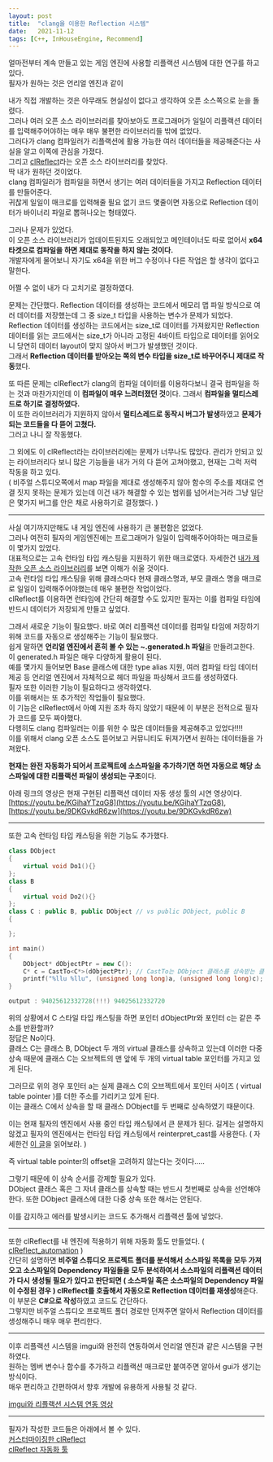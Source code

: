 ```yaml
---
layout: post
title:  "clang을 이용한 Reflection 시스템"
date:   2021-11-12
tags: [C++, InHouseEngine, Recommend]
---
```


얼마전부터 계속 만들고 있는 게임 엔진에 사용할 리플랙션 시스템에 대한 연구를 하고 있다.             
필자가 원하는 것은 언리얼 엔진과 같이 

내가 직접 개발하는 것은 아무래도 현실성이 없다고 생각하여 오픈 소스쪽으로 눈을 돌렸다.      
그러나 여러 오픈 소스 라이브러리를 찾아보아도 프로그래머가 일일이 리플랙션 데이터를 입력해주어야하는 매우 매우 불편한 라이브러리들 밖에 없었다.            
그러다가 clang 컴파일러가 리플랙션에 활용 가능한 여러 데이터들을 제공해준다는 사실을 알고 이쪽에 관심을 가졌다.      
그리고 [clReflect](https://github.com/Celtoys/clReflect)라는 오픈 소스 라이브러리를 찾았다.            
딱 내가 원하던 것이었다.           
clang 컴파일러가 컴파일을 하면서 생기는 여러 데이터들을 가지고 Reflection 데이터를 만들어준다.         
귀찮게 일일이 매크로를 입력해줄 필요 없기 코드 몇줄이면 자동으로 Reflection 데이터가 바이너리 파일로 뽑혀나오는 형태였다.     

그러나 문제가 있었다.        
이 오픈 소스 라이브러리가 업데이트된지도 오래되었고 메인테이너도 따로 없어서 **x64 타겟으로 컴파일을 하면 제대로 동작을 하지 않는 것이다.**       
개발자에게 물어보니 자기도 x64을 위한 버그 수정이나 다른 작업은 할 생각이 없다고 말한다.        

어쩔 수 없이 내가 다 고치기로 결정하였다.         

문제는 간단했다. Reflection 데이터를 생성하는 코드에서 메모리 맵 파일 방식으로 여러 데이터를 저장했는데 그 중 size_t 타입을 사용하는 변수가 문제가 되었다. Reflection 데이터를 생성하는 코드에서는 size_t로 데이터를 가져왔지만 Reflection 데이터를 읽는 코드에서는 size_t가 아니라 고정된 4바이트 타입으로 데이터를 읽어오니 당연히 데이터 layout이 맞지 않아서 버그가 발생했던 것이다.                   
그래서 **Reflection 데이터를 받아오는 쪽의 변수 타입을 size_t로 바꾸어주니 제대로 작동**했다.              

또 따른 문제는 clReflect가 clang의 컴파일 데이터를 이용하다보니 결국 컴파일을 하는 것과 마찬가지인데 이 **컴파일이 매우 느려터졌던 것**이다. 그래서 **컴파일을 멀티스레드로 하기로 결정하였다.**       
이 또한 라이브러리가 지원하지 않아서 **멀티스레드로 동작시 버그가 발생**하였고 **문제가 되는 코드들을 다 뜯어 고쳤다.**         
그러고 나니 잘 작동했다.         

그 외에도 이 clReflect라는 라이브러리에는 문제가 너무나도 많았다. 관리가 안되고 있는 라이브러리다 보니 많은 기능들을 내가 거의 다 뜯어 고쳐야했고, 현재는 그럭 저럭 작동을 하고 있다.         
( 비주얼 스튜디오쪽에서 map 파일을 제대로 생성해주지 않아 함수의 주소를 제대로 연결 짓지 못하는 문제가 있는데 이건 내가 해결할 수 있는 범위를 넘어서는거라 그냥 일단은 몇가지 버그를 안은 채로 사용하기로 결정했다. )          

--------------------------------------------------             

사실 여기까지만해도 내 게임 엔진에 사용하기 큰 불편함은 없었다.        
그러나 여전히 필자의 게임엔진에는 프로그래머가 일일이 입력해주어야하는 매크로들이 몇가지 있었다.         
대표적으로는 고속 런타임 타입 캐스팅을 지원하기 위한 매크로였다. 자세한건 [내가 제작한 오픈 소스 라이브러리](https://github.com/SungJJinKang/Fast_Runtime_Type_Casting_cpp)를 보면 이해가 쉬울 것이다.        
고속 런타임 타입 캐스팅을 위해 클래스마다 현재 클래스명과, 부모 클래스 명을 매크로로 일일이 입력해주어야했는데 매우 불편한 작업이었다.          
clReflect를 이용하면 런타임에 간단히 해결할 수도 있지만 필자는 이를 컴파일 타임에 반드시 데이터가 저장되게 만들고 싶었다.      


그래서 새로운 기능이 필요했다. 바로 여러 리플랙션 데이터를 컴파일 타임에 저장하기 위해 코드를 자동으로 생성해주는 기능이 필요했다.      
쉽게 말하면 **언리얼 엔진에서 흔히 볼 수 있는 ~.generated.h 파일**을 만들려고한다.          
이 generated.h 파일은 매우 다양하게 활용이 된다.            
예를 몇가지 들어보면 Base 클래스에 대한 type alias 지원, 여러 컴파일 타임 데이터 제공 등 언리얼 엔진에서 자체적으로 헤더 파일을 파싱해서 코드를 생성하였다.          
필자 또한 이러한 기능이 필요하다고 생각하였다.            
이를 위해서는 또 추가적인 작업들이 필요했다.     
이 기능은 clReflect에서 아예 지원 조차 하지 않았기 때문에 이 부분은 전적으로 필자가 코드를 모두 짜야했다.                
다행히도 clang 컴파일러는 이를 위한 수 많은 데이터들을 제공해주고 있었다!!!!                   
이를 위해서 clang 오픈 소스도 뜯어보고 커뮤니티도 뒤져가면서 원하는 데이터들을 가져왔다.            

**현재는 완전 자동화가 되어서 프로젝트에 소스파일을 추가하기면 하면 자동으로 해당 소스파일에 대한 리플랙션 파일이 생성되는 구조**이다.           
                          
아래 링크의 영상은 현재 구현된 리플랙션 데이터 자동 생성 툴의 시연 영상이다.                   
[https://youtu.be/KGihaYTzqG8](https://youtu.be/KGihaYTzqG8), [https://youtu.be/9DKGvkdR6zw](https://youtu.be/9DKGvkdR6zw)                     
                    

------------------------------------

또한 고속 런타임 타입 캐스팅을 위한 기능도 추가했다.


```cpp
class DObject
{
    virtual void Do1(){}
};
class B
{
    virtual void Do2(){}
};
class C : public B, public DObject // vs public DObject, public B
{

};

int main()
{
    DObject* dObjectPtr = new C():
    C* c = CastTo<C*>(dObjectPtr); // CastTo는 DObject 클래스를 상속받는 클래스들간의 런타임 타입 캐스팅에 사용된다.        
    printf("%llu %llu", (unsigned long long)a, (unsigned long long)c);
}

output : 94025612332728(!!!) 94025612332720

```
위의 상황에서 C 스타일 타입 캐스팅을 하면 포인터 dObjectPtr와 포인터 c는 같은 주소를 반환할까?         
정답은 No이다.      
클래스 C는 클래스 B, DObject 두 개의 virtual 클래스를 상속하고 있는데 이러한 다중 상속 때문에 클래스 C는 오브젝트의 맨 앞에 두 개의 virtual table 포인터를 가지고 있게 된다.            

그러므로 위의 경우 포인터 a는 실제 클래스 C의 오브젝트에서 포인터 사이즈 ( virtual table pointer )를 더한 주소를 가리키고 있게 된다.        
이는 클래스 C에서 상속을 할 때 클래스 DObject를 두 번째로 상속하였기 때문이다.        

이는 현재 필자의 엔진에서 사용 중인 타입 캐스팅에서 큰 문제가 된다. 길게는 설명하지 않겠고 필자의 엔진에서는 런타임 타입 캐스팅에서 reinterpret_cast를 사용한다. ( 자세한건 [이 글](https://sungjjinkang.github.io/fast_dynamic_cast)을 읽어보라. )           

즉 virtual table pointer의 offset을 고려하지 않는다는 것이다.....     

그렇기 때문에 이 상속 순서를 강제할 필요가 있다.        
DObject 클래스 혹은 그 자녀 클래스를 상속할 때는 반드시 첫번째로 상속을 선언해야한다. 또한 DObject 클래스에 대한 다중 상속 또한 해서는 안된다.      

이를 감지하고 에러를 발생시키는 코드도 추가해서 리플랙션 툴에 넣었다.        


----------------------------------

또한 clReflect를 내 엔진에 적용하기 위해 자동화 툴도 만들었다. ( [clReflect_automation](https://github.com/SungJJinKang/clReflect_automation) )                         
간단히 설명하면 **비주얼 스튜디오 프로젝트 폴더를 분석해서 소스파일 목록을 모두 가져오고 소스파일의 Dependency 파일들을 모두 분석하여서 소스파일의 리플랙션 데이터가 다시 생성될 필요가 있다고 판단되면 ( 소스파일 혹은 소스파일의 Dependency 파일이 수정된 경우 ) clReflect를 호출해서 자동으로 Reflection 데이터를 재생성**해준다.          
이 부분은 **C#으로 작성**하였고 코드도 간단하다.           
그렇지만 비주얼 스튜디오 프로젝트 폴더 경로만 던져주면 알아서 Reflection 데이터를 생성해주니 매우 매우 편리한다.          


-----------------------------            

이후 리플랙션 시스템을 imgui와 완전히 연동하여서 언리얼 엔진과 같은 시스템을 구현하였다.          
원하는 멤버 변수나 함수를 추가하고 리플랙션 매크로만 붙여주면 알아서 gui가 생기는 방식이다.         
매우 편리하고 간편하여서 향후 개발에 유용하게 사용될 것 같다.            

[imgui와 리플랙션 시스템 연동 영상](https://youtu.be/wxZIGoTRcpo)            

----------------------

필자가 작성한 코드들은 아래에서 볼 수 있다.        
[커스터마이징한 clReflect](https://github.com/SungJJinKang/clReflect)           
[clReflect 자동화 툴](https://github.com/SungJJinKang/clReflect_automation)             
